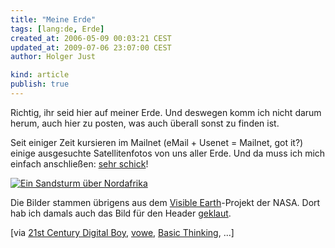 ```yaml
---
title: "Meine Erde"
tags: [lang:de, Erde]
created_at: 2006-05-09 00:03:21 CEST
updated_at: 2009-07-06 23:07:00 CEST
author: Holger Just

kind: article
publish: true
---
```


Richtig, ihr seid hier auf meiner Erde. Und deswegen komm ich nicht darum herum, auch hier zu posten, was auch überall sonst zu finden ist.

Seit einiger Zeit kursieren im Mailnet (eMail + Usenet = Mailnet, got it?) einige ausgesuchte Satellitenfotos von uns aller Erde. Und da muss ich mich einfach anschließen: [sehr schick](http://www.mrdeckard.com/links/Pretty_Planet.htm)!

[<img src="/media/2006/02b.jpg" alt="Ein Sandsturm über Nordafrika" class="center" />](http://www.mrdeckard.com/links/Pretty_Planet.htm)

Die Bilder stammen übrigens aus dem [Visible Earth](http://visibleearth.nasa.gov/)-Projekt der NASA. Dort hab ich damals auch das Bild für den Header [geklaut](http://visibleearth.nasa.gov/view_rec.php?id=2429).

[via [21st Century Digital Boy](http://blog.bendlin.biz/kurt/index.php?/archives/103-links-for-2006-05-07.html), [vowe](http://vowe.net/archives/007233.html), [Basic Thinking](http://www.basicthinking.de/blog/2006/05/07/die-erde-schoene-bilder-aus-dem-all/), ...]
